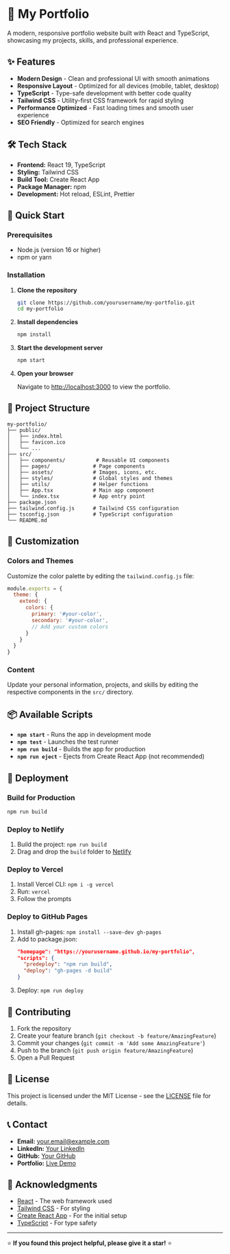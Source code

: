 # 🚀 My Portfolio

A modern, responsive portfolio website built with React and TypeScript, showcasing my projects, skills, and professional experience.

## ✨ Features

- **Modern Design** - Clean and professional UI with smooth animations
- **Responsive Layout** - Optimized for all devices (mobile, tablet, desktop)
- **TypeScript** - Type-safe development with better code quality
- **Tailwind CSS** - Utility-first CSS framework for rapid styling
- **Performance Optimized** - Fast loading times and smooth user experience
- **SEO Friendly** - Optimized for search engines

## 🛠️ Tech Stack

- **Frontend:** React 19, TypeScript
- **Styling:** Tailwind CSS
- **Build Tool:** Create React App
- **Package Manager:** npm
- **Development:** Hot reload, ESLint, Prettier

## 🚀 Quick Start

### Prerequisites

- Node.js (version 16 or higher)
- npm or yarn

### Installation

1. **Clone the repository**
   ```bash
   git clone https://github.com/yourusername/my-portfolio.git
   cd my-portfolio
   ```

2. **Install dependencies**
   ```bash
   npm install
   ```

3. **Start the development server**
   ```bash
   npm start
   ```

4. **Open your browser**
   
   Navigate to [http://localhost:3000](http://localhost:3000) to view the portfolio.

## 📁 Project Structure

```
my-portfolio/
├── public/
│   ├── index.html
│   ├── favicon.ico
│   └── ...
├── src/
│   ├── components/          # Reusable UI components
│   ├── pages/              # Page components
│   ├── assets/             # Images, icons, etc.
│   ├── styles/             # Global styles and themes
│   ├── utils/              # Helper functions
│   ├── App.tsx             # Main app component
│   └── index.tsx           # App entry point
├── package.json
├── tailwind.config.js      # Tailwind CSS configuration
├── tsconfig.json           # TypeScript configuration
└── README.md
```

## 🎨 Customization

### Colors and Themes
Customize the color palette by editing the `tailwind.config.js` file:

```javascript
module.exports = {
  theme: {
    extend: {
      colors: {
        primary: '#your-color',
        secondary: '#your-color',
        // Add your custom colors
      }
    }
  }
}
```

### Content
Update your personal information, projects, and skills by editing the respective components in the `src/` directory.

## 📦 Available Scripts

- **`npm start`** - Runs the app in development mode
- **`npm test`** - Launches the test runner
- **`npm run build`** - Builds the app for production
- **`npm run eject`** - Ejects from Create React App (not recommended)

## 🚀 Deployment

### Build for Production
```bash
npm run build
```

### Deploy to Netlify
1. Build the project: `npm run build`
2. Drag and drop the `build` folder to [Netlify](https://netlify.com)

### Deploy to Vercel
1. Install Vercel CLI: `npm i -g vercel`
2. Run: `vercel`
3. Follow the prompts

### Deploy to GitHub Pages
1. Install gh-pages: `npm install --save-dev gh-pages`
2. Add to package.json:
   ```json
   "homepage": "https://yourusername.github.io/my-portfolio",
   "scripts": {
     "predeploy": "npm run build",
     "deploy": "gh-pages -d build"
   }
   ```
3. Deploy: `npm run deploy`

## 🤝 Contributing

1. Fork the repository
2. Create your feature branch (`git checkout -b feature/AmazingFeature`)
3. Commit your changes (`git commit -m 'Add some AmazingFeature'`)
4. Push to the branch (`git push origin feature/AmazingFeature`)
5. Open a Pull Request

## 📄 License

This project is licensed under the MIT License - see the [LICENSE](LICENSE) file for details.

## 📞 Contact

- **Email:** your.email@example.com
- **LinkedIn:** [Your LinkedIn](https://linkedin.com/in/yourprofile)
- **GitHub:** [Your GitHub](https://github.com/yourusername)
- **Portfolio:** [Live Demo](https://yourportfolio.com)

## 🙏 Acknowledgments

- [React](https://reactjs.org/) - The web framework used
- [Tailwind CSS](https://tailwindcss.com/) - For styling
- [Create React App](https://create-react-app.dev/) - For the initial setup
- [TypeScript](https://www.typescriptlang.org/) - For type safety

---

⭐ **If you found this project helpful, please give it a star!** ⭐